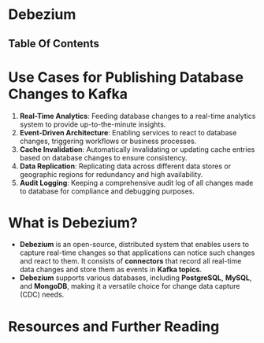 # Debezium

## Table Of Contents

# Use Cases for Publishing Database Changes to Kafka

1. **Real-Time Analytics**: Feeding database changes to a real-time analytics system to provide up-to-the-minute insights.
2. **Event-Driven Architecture**: Enabling services to react to database changes, triggering workflows or business processes.
3. **Cache Invalidation**: Automatically invalidating or updating cache entries based on database changes to ensure consistency.
4. **Data Replication**: Replicating data across different data stores or geographic regions for redundancy and high availability.
5. **Audit Logging**: Keeping a comprehensive audit log of all changes made to database for compliance and debugging purposes.

# What is Debezium?

- **Debezium** is an open-source, distributed system that enables users to capture real-time changes so that applications can notice such changes and react to them. It consists of **connectors** that record all real-time data changes and store them as events in **Kafka topics**.
- **Debezium** supports various databases, including **PostgreSQL**, **MySQL**, and **MongoDB**, making it a versatile choice for change data capture (CDC) needs.

# Resources and Further Reading
